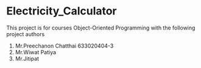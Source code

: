 # Electricity_Calculator
This project is for courses Object-Oriented Programming with the following project authors
1. Mr.Preechanon Chatthai 633020404-3
2. Mr.Wiwat Patiya 
3. Mr.Jitipat
